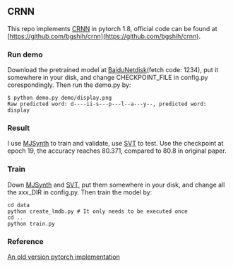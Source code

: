 ## CRNN

This repo implements [CRNN](https://arxiv.org/abs/1507.05717) in pytorch 1.8, official code can be found at [https://github.com/bgshih/crnn](https://github.com/bgshih/crnn).

### Run demo

Download the pretrained model at [BaiduNetdisk](https://pan.baidu.com/s/1089sSEkctPKtIfBAuyheJg)(fetch code: 1234), put it somewhere in your disk, and change CHECKPOINT_FILE in config.py corespondingly. Then run the demo.py by:

```
$ python demo.py demo/display.png
Raw predicted word: d----ii-s---p---l--a---y--, predicted word: display
```

### Result

I use [MJSynth](https://thor.robots.ox.ac.uk/~vgg/data/text/mjsynth.tar.gz) to train and validate, use [SVT](http://vision.ucsd.edu/~kai/svt/svt.zip) to test. Use the checkpoint at epoch 19,  the accuracy reaches 80.371, compared to 80.8 in original paper.

### Train

Down [MJSynth](https://thor.robots.ox.ac.uk/~vgg/data/text/mjsynth.tar.gz) and [SVT](http://vision.ucsd.edu/~kai/svt/svt.zip), put them somewhere in your disk, and change all the xxx_DIR in config.py. Then train the model by:

```
cd data
python create_lmdb.py # It only needs to be executed once
cd ..
python train.py
```

### Reference

[An old version pytorch implementation](https://github.com/meijieru/crnn.pytorch)





